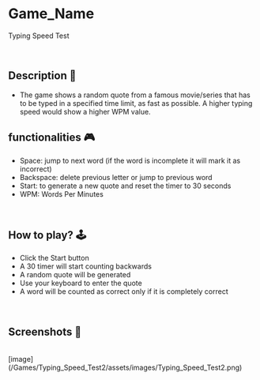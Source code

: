 # **Game_Name** 

Typing Speed Test

<br>

## **Description 📃**
- The game shows a random quote from a famous movie/series that has to be typed in a specified time limit, as fast as possible. A higher typing speed would show a higher WPM value.
 

## **functionalities 🎮**
- Space: jump to next word (if the word is incomplete it will mark it as incorrect)
- Backspace: delete previous letter or jump to previous word
- Start: to generate a new quote and reset the timer to 30 seconds
- WPM: Words Per Minutes
<br>

## **How to play? 🕹️**
- Click the Start button
- A 30 timer will start counting backwards 
- A random quote will be generated
- Use your keyboard to enter the quote
- A word will be counted as correct only if it is completely correct
<br>

## **Screenshots 📸**

<br>
[image](/Games/Typing_Speed_Test2/assets/images/Typing_Speed_Test2.png)

